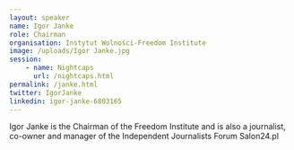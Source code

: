```yaml
---
layout: speaker
name: Igor Janke
role: Chairman
organisation: Instytut Wolności-Freedom Institute
image: /uploads/Igor Janke.jpg
session:
    - name: Nightcaps
      url: /nightcaps.html
permalink: /janke.html
twitter: IgorJanke
linkedin: igor-janke-6803165
---
```

Igor Janke is the Chairman of the Freedom Institute and is also a journalist, co-owner and manager of the Independent Journalists Forum Salon24.pl


